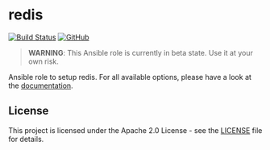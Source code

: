 # redis


[![Build Status](https://drone.owncloud.com/api/badges/owncloud-ansible/redis/status.svg)](https://drone.owncloud.com/owncloud-ansible/redis)
[![GitHub](https://img.shields.io/github/license/owncloud-ansible/redis)](https://github.com/owncloud-ansible/redis/blob/master/LICENSE)

> **WARNING**: This Ansible role is currently in beta state. Use it at your own risk.

Ansible role to setup redis. For all available options, please have a look at the [documentation](https://owncloud-ansible.github.io/role/redis/).

## License

This project is licensed under the Apache 2.0 License - see the [LICENSE](LICENSE) file for details.
